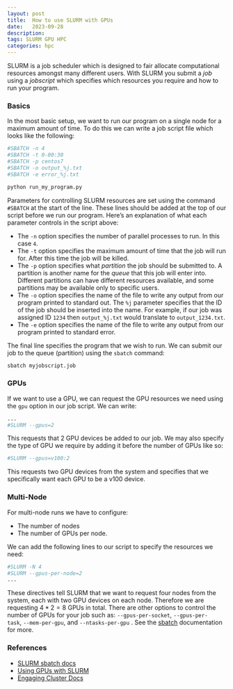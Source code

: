 ```yaml
---
layout: post
title:  How to use SLURM with GPUs
date:   2023-09-28
description: 
tags: SLURM GPU HPC
categories: hpc
---
```


SLURM is a job scheduler which is designed to fair allocate computational resources amongst many different users. With SLURM you submit a _job_ using a _jobscript_ which specifies which resources you require and how to run your program.

### Basics

In the most basic setup, we want to run our program on a single node for a maximum amount of time. To do this we can write a job script file which looks like the following:

```bash
#SBATCH -n 4
#SBATCH -t 0-00:30
#SBATCH -p centos7
#SBATCH -o output_%j.txt
#SBATCH -e error_%j.txt

python run_my_program.py
```

Parameters for controlling SLURM resources are set using the command `#SBATCH` at the start of the line. These lines should be added at the top of our script before we run our program. Here’s an explanation of what each parameter controls in the script above:

- The `-n` option specifies the number of parallel processes to run. In this case `4`.
- The `-t` option specifies the maximum amount of time that the job will run for. After this time the job will be killed.
- The `-p` option specifies what _partition_ the job should be submitted to. A partition is another name for the _queue_ that this job will enter into. Different partitions can have different resources available, and some partitions may be available only to specific users.
- The `-o` option specifies the name of the file to write any output from our program printed to standard out. The `%j` parameter specifies that the ID of the job should be inserted into the name. For example, if our job was assigned ID `1234` then `output_%j.txt` would translate to `output_1234.txt`.
- The `-e` option specifies the name of the file to write any output from our program printed to standard error.

The final line specifies the program that we wish to run. We can submit our job to the queue (partition) using the `sbatch` command:

```bash
sbatch myjobscript.job
```

### GPUs

If we want to use a GPU, we can request the GPU resources we need using the `gpu` option in our job script. We can write:

 

```bash
...
#SLURM --gpus=2
```

This requests that 2 GPU devices be added to our job. We may also specify the type of GPU we require by adding it before the number of GPUs like so:

 

```bash
#SLURM --gpus=v100:2
```

This requests two GPU devices from the system and specifies that we specifically want each GPU to be a v100 device.

### Multi-Node

For multi-node runs we have to configure:

- The number of nodes
- The number of GPUs per node.

We can add the following lines to our script to specify the resources we need:

```bash
#SLURM -N 4
#SLURM --gpus-per-node=2
...
```

These directives tell SLURM that we want to request four nodes from the system, each with two GPU devices on each node. Therefore we are requesting $4*2 = 8$ GPUs in total. There are other options to control the number of GPUs for your job such as: `--gpus-per-socket`, `--gpus-per-task`, `--mem-per-gpu`, and `--ntasks-per-gpu` . See the [sbatch](https://slurm.schedmd.com/sbatch.html) documentation for more.

### References

- [SLURM sbatch docs](https://slurm.schedmd.com/sbatch.html)
- [Using GPUs with SLURM](https://docs.alliancecan.ca/wiki/Using_GPUs_with_Slurm)
- [Engaging Cluster Docs](https://engaging-web.mit.edu/eofe-wiki/slurm/sbatch/)